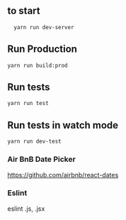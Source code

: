 ## to start
```
  yarn run dev-server
```

## Run Production
```
yarn run build:prod
```

## Run tests
```
yarn run test
```

## Run tests in watch mode
```
yarn run dev-test
```

### Air BnB Date Picker
https://github.com/airbnb/react-dates

### Eslint
eslint .js, .jsx